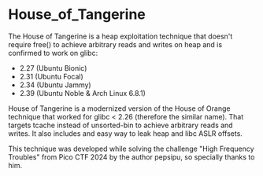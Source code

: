 # House_of_Tangerine
The House of Tangerine is a heap exploitation technique that doesn't require free() to achieve arbitrary reads and writes on heap and is confirmed to work on glibc:

* 2.27 (Ubuntu Bionic)
* 2.31 (Ubuntu Focal)
* 2.34 (Ubuntu Jammy)
* 2.39 (Ubuntu Noble & Arch Linux 6.8.1)

House of Tangerine is a modernized version of the House of Orange technique that worked for glibc < 2.26 (therefore the similar name). That targets tcache instead of unsorted-bin to achieve arbitrary reads and writes. It also includes and easy way to leak heap and libc ASLR offsets.

This technique was developed while solving the challenge "High Frequency Troubles" from Pico CTF 2024 by the author pepsipu, so specially thanks to him.
